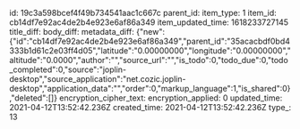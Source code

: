 id: 19c3a598bcef4f49b734541aac1c667c
parent_id: 
item_type: 1
item_id: cb14df7e92ac4de2b4e923e6af86a349
item_updated_time: 1618233727145
title_diff: 
body_diff: 
metadata_diff: {"new":{"id":"cb14df7e92ac4de2b4e923e6af86a349","parent_id":"35acacbdf0bd4333b1d61c2e03ff4d05","latitude":"0.00000000","longitude":"0.00000000","altitude":"0.0000","author":"","source_url":"","is_todo":0,"todo_due":0,"todo_completed":0,"source":"joplin-desktop","source_application":"net.cozic.joplin-desktop","application_data":"","order":0,"markup_language":1,"is_shared":0},"deleted":[]}
encryption_cipher_text: 
encryption_applied: 0
updated_time: 2021-04-12T13:52:42.236Z
created_time: 2021-04-12T13:52:42.236Z
type_: 13